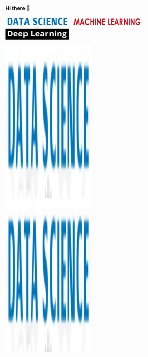 ### Hi there 👋
[![Website](https://github.com/amark720/Amar-kumar/blob/master/ScreenShots/Data%20Science%20icon.png)](https://datahunger.blogspot.com/)
[![Website](https://github.com/amark720/Amar-kumar/blob/master/ScreenShots/ML%20icon.png)](https://datahunger.blogspot.com/)
[![Website](https://github.com/amark720/Amar-kumar/blob/master/ScreenShots/Deep%20Learning%20icon.png)](https://datahunger.blogspot.com/)

<img src="https://github.com/amark720/Amar-kumar/blob/master/ScreenShots/Data%20Science%20icon.png" width=270 height=480> <img src="https://github.com/amark720/Amar-kumar/blob/master/ScreenShots/Data%20Science%20icon.png" width=270 height=480>
<!--
**amark720/amark720** is a ✨ _special_ ✨ repository because its `README.md` (this file) appears on your GitHub profile.

Here are some ideas to get you started:

- 🔭 I’m currently working on ...
- 🌱 I’m currently learning ...
- 👯 I’m looking to collaborate on ...
- 🤔 I’m looking for help with ...
- 💬 Ask me about ...
- 📫 How to reach me: ...
- 😄 Pronouns: ...
- ⚡ Fun fact: ...
-->
